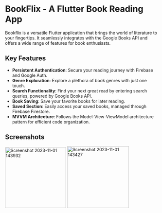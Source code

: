 # BookFlix - A Flutter Book Reading App

Bookflix is a versatile Flutter application that brings the world of literature to your fingertips. It seamlessly integrates with the Google Books API and offers a wide range of features for book enthusiasts.


## Key Features

- **Persistent Authentication**: Secure your reading journey with Firebase and Google Auth.
- **Genre Exploration**: Explore a plethora of book genres with just one touch.
- **Search Functionality**: Find your next great read by entering search queries, powered by Google Books API.
- **Book Saving**: Save your favorite books for later reading.
- **Saved Section**: Easily access your saved books, managed through Firebase Firestore.
- **MVVM Architecture**: Follows the Model-View-ViewModel architecture pattern for efficient code organization.

## Screenshots

<img width="200" alt="Screenshot 2023-11-01 143932" src="https://github.com/SamarS1ngh/BookFlix/assets/112770584/153440ef-0188-4b38-a872-11213925d7a6">
<img width="203" alt="Screenshot 2023-11-01 143427" src="https://github.com/SamarS1ngh/BookFlix/assets/112770584/a4fa6a30-92d3-446e-a7b5-1b19defc8911">



